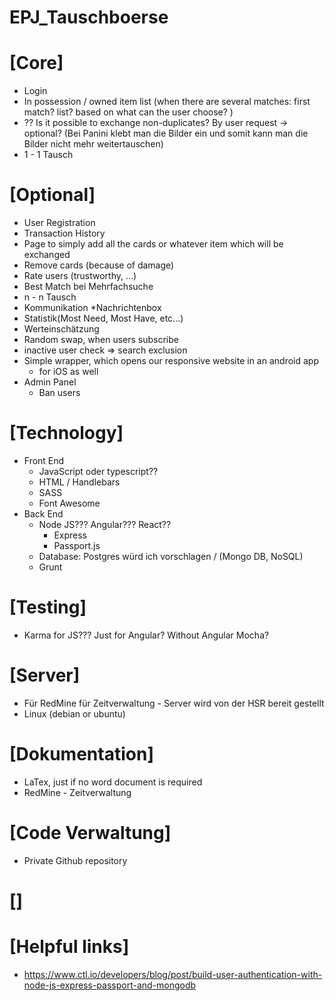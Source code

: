 # EPJ_Tauschboerse

# [Core]
* Login
* In possession / owned item list  (when there are several matches: first match? list? based on what can the user choose? )
* ?? Is it possible to exchange non-duplicates? By user request -> optional? (Bei Panini klebt man die Bilder ein und somit kann man die Bilder nicht mehr weitertauschen)
* 1 - 1 Tausch

# [Optional]
* User Registration
* Transaction History
* Page to simply add all the cards or whatever item which will be exchanged 
* Remove cards (because of damage)
* Rate users (trustworthy, ...)
* Best Match bei Mehrfachsuche
* n - n Tausch
* Kommunikation
   *Nachrichtenbox
* Statistik(Most Need, Most Have, etc...)
* Werteinschätzung 
* Random swap, when users subscribe
* inactive user check => search exclusion
* Simple wrapper, which opens our responsive website in an android app
    * for iOS as well
* Admin Panel
    * Ban users

# [Technology]
* Front End
    * JavaScript oder typescript??
    * HTML / Handlebars
    * SASS
    * Font Awesome
* Back End
    * Node JS??? Angular??? React??
        * Express
        * Passport.js
    * Database: Postgres würd ich vorschlagen / (Mongo DB, NoSQL)
    * Grunt


# [Testing]
* Karma for JS??? Just for Angular? Without Angular Mocha?

# [Server]
* Für RedMine für Zeitverwaltung - Server wird von der HSR bereit gestellt
* Linux (debian or ubuntu)

# [Dokumentation]
* LaTex, just if no word document is required
* RedMine - Zeitverwaltung

# [Code Verwaltung]
* Private Github repository

# []



# [Helpful links]
* https://www.ctl.io/developers/blog/post/build-user-authentication-with-node-js-express-passport-and-mongodb
